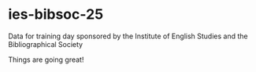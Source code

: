 # ies-bibsoc-25
Data for training day sponsored by the Institute of English Studies and the Bibliographical Society

Things are going great!
